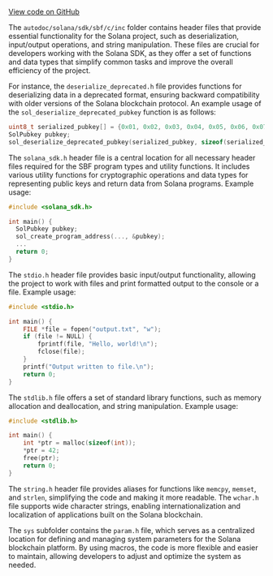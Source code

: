 
[View code on GitHub](https://github.com/solana-labs/solana/tree/master/na/sdk/sbf/c/inc)

The `autodoc/solana/sdk/sbf/c/inc` folder contains header files that provide essential functionality for the Solana project, such as deserialization, input/output operations, and string manipulation. These files are crucial for developers working with the Solana SDK, as they offer a set of functions and data types that simplify common tasks and improve the overall efficiency of the project.

For instance, the `deserialize_deprecated.h` file provides functions for deserializing data in a deprecated format, ensuring backward compatibility with older versions of the Solana blockchain protocol. An example usage of the `sol_deserialize_deprecated_pubkey` function is as follows:

```c
uint8_t serialized_pubkey[] = {0x01, 0x02, 0x03, 0x04, 0x05, 0x06, 0x07, 0x08, 0x09, 0x0a, 0x0b, 0x0c, 0x0d, 0x0e, 0x0f, 0x10};
SolPubkey pubkey;
sol_deserialize_deprecated_pubkey(serialized_pubkey, sizeof(serialized_pubkey), &pubkey);
```

The `solana_sdk.h` header file is a central location for all necessary header files required for the SBF program types and utility functions. It includes various utility functions for cryptographic operations and data types for representing public keys and return data from Solana programs. Example usage:

```c
#include <solana_sdk.h>

int main() {
  SolPubkey pubkey;
  sol_create_program_address(..., &pubkey);
  ...
  return 0;
}
```

The `stdio.h` header file provides basic input/output functionality, allowing the project to work with files and print formatted output to the console or a file. Example usage:

```c
#include <stdio.h>

int main() {
    FILE *file = fopen("output.txt", "w");
    if (file != NULL) {
        fprintf(file, "Hello, world!\n");
        fclose(file);
    }
    printf("Output written to file.\n");
    return 0;
}
```

The `stdlib.h` file offers a set of standard library functions, such as memory allocation and deallocation, and string manipulation. Example usage:

```c
#include <stdlib.h>

int main() {
    int *ptr = malloc(sizeof(int));
    *ptr = 42;
    free(ptr);
    return 0;
}
```

The `string.h` header file provides aliases for functions like `memcpy`, `memset`, and `strlen`, simplifying the code and making it more readable. The `wchar.h` file supports wide character strings, enabling internationalization and localization of applications built on the Solana blockchain.

The `sys` subfolder contains the `param.h` file, which serves as a centralized location for defining and managing system parameters for the Solana blockchain platform. By using macros, the code is more flexible and easier to maintain, allowing developers to adjust and optimize the system as needed.